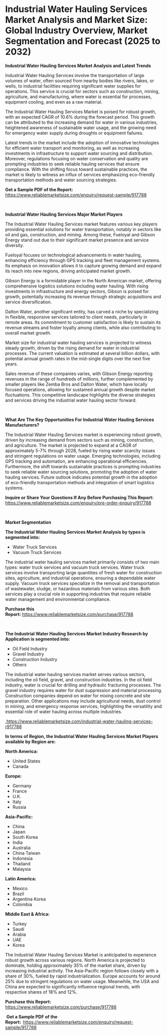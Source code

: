 <p><h1>Industrial Water Hauling Services Market Analysis and Market Size: Global Industry Overview, Market Segmentation and Forecast (2025 to 2032)</h1></p><p><strong>Industrial Water Hauling Services Market Analysis and Latest Trends</strong></p>
<p><p>Industrial Water Hauling Services involve the transportation of large volumes of water, often sourced from nearby bodies like rivers, lakes, or wells, to industrial facilities requiring significant water supplies for operations. This service is crucial for sectors such as construction, mining, agriculture, and manufacturing, where water is essential for processes, equipment cooling, and even as a raw material.</p><p>The Industrial Water Hauling Services Market is poised for robust growth, with an expected CAGR of 10.6% during the forecast period. This growth can be attributed to the increasing demand for water in various industries, heightened awareness of sustainable water usage, and the growing need for emergency water supply during droughts or equipment failures. </p><p>Latest trends in the market include the adoption of innovative technologies for efficient water transport and monitoring, as well as increasing investments in infrastructure to support water sourcing and distribution. Moreover, regulations focusing on water conservation and quality are prompting industries to seek reliable hauling services that ensure compliance. With the shifting focus toward sustainable practices, the market is likely to witness an influx of services emphasizing eco-friendly transportation methods and water sourcing strategies.</p></p>
<p><strong>Get a Sample PDF of the Report:&nbsp;</strong> <a href="https://www.reliablemarketsize.com/enquiry/request-sample/917788?utm_campaign=2176&utm_medium=2&utm_source=Github&utm_content=ia&utm_term=18042025&utm_id=industrial-water-hauling-services">https://www.reliablemarketsize.com/enquiry/request-sample/917788</a></p>
<p>&nbsp;</p>
<p><strong>Industrial Water Hauling Services Major Market Players</strong></p>
<p><p>The Industrial Water Hauling Services market features various key players providing essential solutions for water transportation, notably in sectors like oil and gas, construction, and mining. Among these, Fueloyal and Gibson Energy stand out due to their significant market presence and service diversity. </p><p>Fueloyal focuses on technological advancements in water hauling, enhancing efficiency through GPS tracking and fleet management systems. Its emphasis on innovation allows it to capture growing demand and expand its reach into new regions, driving anticipated market growth. </p><p>Gibson Energy is a formidable player in the North American market, offering comprehensive logistics solutions including water hauling. With rising investments in infrastructure and energy sectors, Gibson is poised for growth, potentially increasing its revenue through strategic acquisitions and service diversification.</p><p>Dalton Water, another significant entity, has carved a niche by specializing in flexible, responsive services tailored to client needs, particularly in remote areas. Its commitment to customer satisfaction is likely to sustain its revenue streams and foster loyalty among clients, while also contributing to overall market growth.</p><p>Market size for industrial water hauling services is projected to witness steady growth, driven by the rising demand for water in industrial processes. The current valuation is estimated at several billion dollars, with potential annual growth rates in the mid-single digits over the next five years. </p><p>Sales revenue of these companies varies, with Gibson Energy reporting revenues in the range of hundreds of millions, further complemented by smaller players like Zemba Bros and Dalton Water, which have locally focused operations, allowing for sustained annual growth despite market fluctuations. This competitive landscape highlights the diverse strategies and services driving the industrial water hauling sector forward.</p></p>
<p>&nbsp;</p>
<p><strong>What Are The Key Opportunities For Industrial Water Hauling Services Manufacturers?</strong></p>
<p><p>The Industrial Water Hauling Services market is experiencing robust growth, driven by increasing demand from sectors such as mining, construction, and agriculture. The market is projected to expand at a CAGR of approximately 5-7% through 2028, fueled by rising water scarcity issues and stringent regulations on water usage. Emerging technologies, including GPS tracking and automation, are enhancing operational efficiencies. Furthermore, the shift towards sustainable practices is prompting industries to seek reliable water sourcing solutions, promoting the adoption of water hauling services. Future outlook indicates potential growth in the adoption of eco-friendly transportation methods and integration of smart logistics systems.</p></p>
<p><strong>Inquire or Share Your Questions If Any Before Purchasing This Report:</strong> <a href="https://www.reliablemarketsize.com/enquiry/pre-order-enquiry/917788?utm_campaign=2176&utm_medium=2&utm_source=Github&utm_content=ia&utm_term=18042025&utm_id=industrial-water-hauling-services">https://www.reliablemarketsize.com/enquiry/pre-order-enquiry/917788</a></p>
<p>&nbsp;</p>
<p><strong>Market Segmentation</strong></p>
<p><strong>The Industrial Water Hauling Services Market Analysis by types is segmented into:</strong></p>
<p><ul><li>Water Truck Services</li><li>Vacuum Truck Services</li></ul></p>
<p><p>The industrial water hauling services market primarily consists of two main types: water truck services and vacuum truck services. Water truck services involve transporting large quantities of fresh water for construction sites, agriculture, and industrial operations, ensuring a dependable water supply. Vacuum truck services specialize in the removal and transportation of wastewater, sludge, or hazardous materials from various sites. Both services play a crucial role in supporting industries that require reliable water management and environmental compliance.</p></p>
<p><strong>Purchase this Report:&nbsp;</strong><a href="https://www.reliablemarketsize.com/purchase/917788?utm_campaign=2176&utm_medium=2&utm_source=Github&utm_content=ia&utm_term=18042025&utm_id=industrial-water-hauling-services">https://www.reliablemarketsize.com/purchase/917788</a></p>
<p>&nbsp;</p>
<p><strong>The Industrial Water Hauling Services Market Industry Research by Application is segmented into:</strong></p>
<p><ul><li>Oil Field Industry</li><li>Gravel Industry</li><li>Construction Industry</li><li>Others</li></ul></p>
<p><p>The industrial water hauling services market serves various sectors, including the oil field, gravel, and construction industries. In the oil field industry, water is crucial for drilling and hydraulic fracturing processes. The gravel industry requires water for dust suppression and material processing. Construction companies depend on water for mixing concrete and site preparation. Other applications may include agricultural needs, dust control in mining, and emergency response services, highlighting the versatility and essential role of water hauling across multiple industries.</p></p>
<p><a href="https://www.reliablemarketsize.com/industrial-water-hauling-services-r917788?utm_campaign=2176&utm_medium=2&utm_source=Github&utm_content=ia&utm_term=18042025&utm_id=industrial-water-hauling-services">&nbsp;https://www.reliablemarketsize.com/industrial-water-hauling-services-r917788</a></p>
<p><strong>In terms of Region, the Industrial Water Hauling Services Market Players available by Region are:</strong></p>
<p>
    <p> <strong> North America: </strong>
        <ul>
            <li>United States</li>
            <li>Canada</li>
        </ul>
        </p> 
    <p> <strong> Europe: </strong>
        <ul>
            <li>Germany</li>
            <li>France</li>
            <li>U.K.</li>
            <li>Italy</li>
            <li>Russia</li>
        </ul>
        </p> 
    <p> <strong> Asia-Pacific: </strong>
        <ul>
            <li>China</li>
            <li>Japan</li>
            <li>South Korea</li>
            <li>India</li>
            <li>Australia</li>
            <li>China Taiwan</li>
            <li>Indonesia</li>
            <li>Thailand</li>
            <li>Malaysia</li>
        </ul>
        </p> 
    <p> <strong> Latin America: </strong>
        <ul>
            <li>Mexico</li>
            <li>Brazil</li>
            <li>Argentina Korea</li>
            <li>Colombia</li>
        </ul>
        </p> 
    <p> <strong> Middle East & Africa: </strong>
        <ul>
            <li>Turkey</li>
            <li>Saudi</li>
            <li>Arabia</li>
            <li>UAE</li>
            <li>Korea</li>
        </ul>
    </p>
    </p>
<p><p>The Industrial Water Hauling Services Market is anticipated to experience robust growth across various regions. North America is projected to dominate, holding approximately 35% of the market share, driven by increasing industrial activity. The Asia-Pacific region follows closely with a share of 30%, fueled by rapid industrialization. Europe accounts for around 25% due to stringent regulations on water usage. Meanwhile, the USA and China are expected to significantly influence regional trends, with respective shares of 18% and 12%.</p></p>
<p><strong>Purchase this Report: </strong><a href="https://www.reliablemarketsize.com/purchase/917788?utm_campaign=2176&utm_medium=2&utm_source=Github&utm_content=ia&utm_term=18042025&utm_id=industrial-water-hauling-services">https://www.reliablemarketsize.com/purchase/917788</a></p>
<p>&nbsp;<strong>Get a Sample PDF of the Report:&nbsp;&nbsp;</strong><a href="https://www.reliablemarketsize.com/enquiry/request-sample/917788?utm_campaign=2176&utm_medium=2&utm_source=Github&utm_content=ia&utm_term=18042025&utm_id=industrial-water-hauling-services">https://www.reliablemarketsize.com/enquiry/request-sample/917788</a></p>
<p><strong></strong></p>
<p><p></p><p></p><p></p></p>